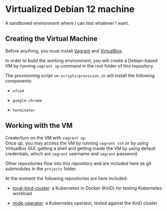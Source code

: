 # Virtualized Debian 12 machine

A sandboxed environment where I can test whatever I want.

## Creating the Virtual Machine

Before anything, you must install [Vagrant](https://developer.hashicorp.com/vagrant/docs/installation) 
and [VirtualBox](https://www.virtualbox.org/wiki/Downloads).

In order to build the working environment, you will create a Debian-based 
VM by running `vagrant up` command in the root folder of this repository.

The provisioning script `vm-scripts/provision.sh` will install the following 
components:

- `xfce4`

- `google-chrome`

- `terminator`

## Working with the VM

Create/turn on the VM with `vagrant up`.  
Once up, you may access the VM by running `vagrant ssh` or by using VirtualBox 
GUI, getting a shell and getting inside the VM by using default credentials, 
which are `vagrant` username and `vagrant` password.

Other repositories flow into this repository and are included here as git 
submodules in the `projects` folder.

At the moment the following repositories are here included:

- [local-kind-cluster](https://github.com/elmazzun/local-kind-cluster): a 
  Kubernetes in Docker (KinD) for testing Kubernetes workload

- [node-operator](https://github.com/elmazzun/node-operator): a Kubernetes 
  operator, tested against the KinD cluster
